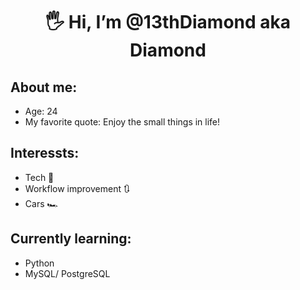 <h1 align="center">🖐️ Hi, I’m @13thDiamond aka <strong>Diamond</strong></h1>

## About me:
- Age: 24
- My favorite quote: Enjoy the small things in life!

## Interessts:
- Tech 🤖
- Workflow improvement 🔃
- Cars 🏎️

## Currently learning:
- Python
- MySQL/ PostgreSQL
<!---
13thDiamond/13thDiamond is a ✨ special ✨ repository because its `README.md` (this file) appears on your GitHub profile.
You can click the Preview link to take a look at your changes.
--->
